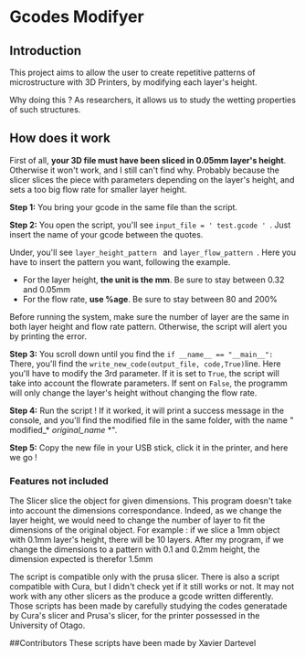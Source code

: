 # Gcodes Modifyer

## Introduction

This project aims to allow the user to create repetitive patterns of microstructure with 3D Printers, by modifying each layer's height.

Why doing this ? 
As researchers, it allows us to study the wetting properties of such structures.

## How does it work

First of all, **your 3D file must have been sliced in 0.05mm layer's height**. Otherwise it won't work, and I still can't find why.
Probably because the slicer slices the piece with parameters depending on the layer's height, and sets a too big flow rate for smaller layer height.

**Step 1:** 
You bring your gcode in the same file than the script.

**Step 2:** 
You open the script, you'll see `input_file = ' test.gcode ' `. Just insert the name of your gcode between the quotes.

Under, you'll see   `layer_height_pattern ` and `layer_flow_pattern `. Here you have to insert the pattern you want, following the example. 
- For the layer height, **the unit is the mm**. Be sure to stay between 0.32 and 0.05mm
- For the flow rate, **use %age**. Be sure to stay between 80 and 200%

Before running the system, make sure the number of layer are the same in both layer height and flow rate pattern. Otherwise, the script will alert you by printing the error.

**Step 3:** 
You scroll down until you find the `if __name__ == "__main__": `
There, you'll find the `write_new_code(output_file, code,True)`line. Here you'll have to modify the 3rd parameter. If it is set to `True`, the script will take into account the flowrate parameters. If sent on `False`, the programm will only change the layer's height without changing the flow rate.

**Step 4:** 
Run the script ! If it worked, it will print a success message in the console, and you'll find the modified file in the same folder, with the name " modified_* *original_name* *".

**Step 5:** 
Copy the new file in your USB stick, click it in the printer, and here we go ! 

### Features not included 

The Slicer slice the object for given dimensions. This program doesn't take into account the dimensions correspondance. Indeed, as we change the layer height, we would need to change the number of layer to fit the dimensions of the original object. 
For example : if we slice a 1mm object with 0.1mm layer's height, there will be 10 layers. After my program, if we change the dimensions to a pattern with 0.1 and 0.2mm height, the dimension expected is therefor 1.5mm

The script is compatible only with the prusa slicer. There is also a script compatible with Cura, but I didn't check yet if it still works or not. It may not work with any other slicers as the produce a gcode written differently. Those scripts has been made by carefully studying the codes generatade by Cura's slicer and Prusa's slicer, for the printer possessed in the University of Otago.

##Contributors
These scripts have been made by Xavier Dartevel


